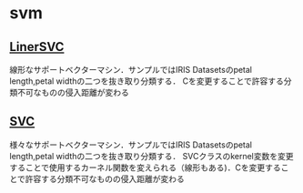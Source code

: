 # svm

## [LinerSVC](liner_SVC.py)
線形なサポートベクターマシン．サンプルではIRIS Datasetsのpetal length,petal widthの二つを抜き取り分類する．
Cを変更することで許容する分類不可なものの侵入距離が変わる

## [SVC](SVC.py)
様々なサポートベクターマシン．サンプルではIRIS Datasetsのpetal length,petal widthの二つを抜き取り分類する．
SVCクラスのkernel変数を変更することで使用するカーネル関数を変えられる（線形もある)．Cを変更することで許容する分類不可なものの侵入距離が変わる
